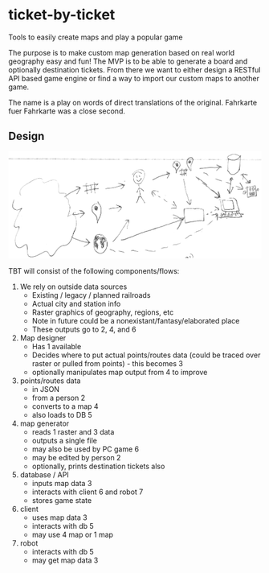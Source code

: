 # ticket-by-ticket
Tools to easily create maps and play a popular game

The purpose is to make custom map generation based on real world geography easy and fun!  The MVP is to be able to generate a board and optionally destination tickets.  From there we want to either design a RESTful API based game engine or find a way to import our custom maps to another game.

The name is a play on words of direct translations of the original. Fahrkarte fuer Fahrkarte was a close second.

## Design

![Design diagram](/design/tbt-design.png)

TBT will consist of the following components/flows:

1. We rely on outside data sources
   - Existing / legacy / planned railroads
   - Actual city and station info
   - Raster graphics of geography, regions, etc
   - Note in future could be a nonexistant/fantasy/elaborated place
   - These outputs go to 2, 4, and 6
2. Map designer
   - Has 1 available
   - Decides where to put actual points/routes data (could be traced over raster or pulled from points) - this becomes 3
   - optionally manipulates map output from 4 to improve
3. points/routes data
   - in JSON
   - from a person 2
   - converts to a map 4
   - also loads to DB 5
4. map generator
   - reads 1 raster and 3 data
   - outputs a single file
   - may also be used by PC game 6
   - may be edited by person 2
   - optionally, prints destination tickets also
5. database / API
   - inputs map data 3
   - interacts with client 6 and robot 7
   - stores game state
6. client
   - uses map data 3
   - interacts with db 5
   - may use 4 map or 1 map
7. robot
   - interacts with db 5
   - may get map data 3
